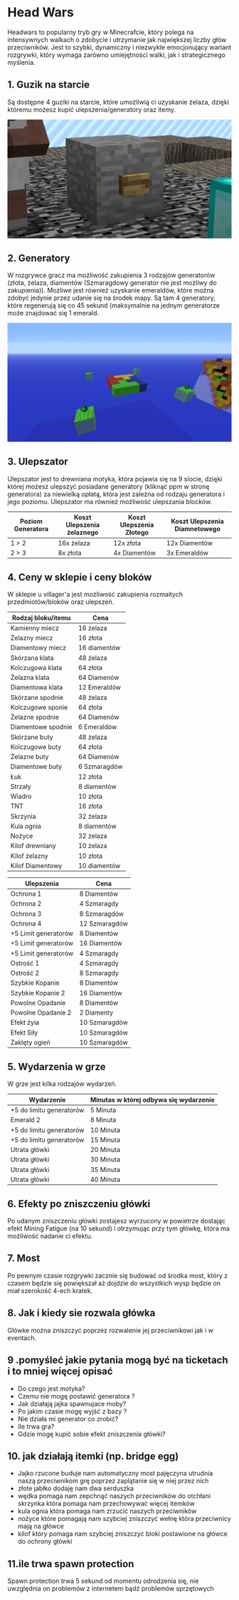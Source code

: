 # Head Wars
Headwars to popularny tryb gry w Minecrafcie, który polega na intensywnych walkach o zdobycie i utrzymanie jak największej liczby głów przeciwników. Jest to szybki, dynamiczny i niezwykle emocjonujący wariant rozgrywki, który wymaga zarówno umiejętności walki, jak i strategicznego myślenia.
## 1. Guzik na starcie
Są dostępne 4 guziki na starcie, które umożliwią ci uzyskanie żelaza, dzięki któremu możesz kupić ulepszenia/generatory oraz itemy.

![Przycisk startowy Head Wars](/assets/head-wars/Przycisk-HW.png)
## 2. Generatory
W rozgrywce gracz ma możliwość zakupienia 3 rodzajów generatorów (złota, żelaza, diamentów (Szmaragdowy generator nie jest możliwy do zakupienia)). Możliwe jest również uzyskanie emeraldów, które można zdobyć jedynie przez udanie się na środek mapy. Są tam 4 generatory, które regenerują się co 45 sekund (maksymalnie na jednym generatorze może znajdować się 1 emerald.

![Generatory emeraldow](/assets/head-wars/Generatory-eme-HW.png)
## 3. Ulepszator
Ulepszator jest to drewniana motyka, która pojawia się na 9 slocie, dzięki której możesz ulepszyć posiadane generatory (kliknąć ppm w stronę generatora) za niewielką opłatą, która jest zależna od rodzaju generatora i jego poziomu. Ulepszator ma również możliwość ulepszania blocków.

| **Poziom Generatora** | **Koszt Ulepszenia żelaznego** | **Koszt Ulepszenia Złotego** | **Koszt Ulepszenia Diamnetowego** |
|----------------------|--------------------------------|------------------------------|-----------------------------------|
| 1 > 2                | 16x żelaza                     | 12x złota                    | 12x Diamentów                     |
| 2 > 3                | 8x złota                       | 4x Diamentów                 | 3x Emeraldów                      |
## 4. Ceny w sklepie i ceny bloków
W sklepie u villager'a jest możliwość zakupienia rozmaitych przedmiotów/bloków oraz ulepszeń.

| **Rodzaj bloku/itemu** | **Cena**     |
|------------------------|--------------|
| Kamienny miecz         | 16 żelaza    |
| Żelazny miecz          | 16 złota     |
| Diamentowy miecz       | 16 diamentów |
| Skórzana klata         | 48 żelaza    |
| Kolczugowa klata       | 64 złota     | 
| Żelazna klata          | 64 Diamenów  |
| Diamentowa klata       | 12 Emeraldów |
| Skórzane spodnie       | 48 żelaza    |
| Kolczugowe sponie      | 64 złota     | 
| Żelazne spodnie        | 64 Diamenów  |
| Diamentowe spodnie     | 6 Emeraldów  |
| Skórzane buty          | 48 żelaza    |
| Kolczugowe buty        | 64 złota     | 
| Żelazne buty           | 64 Diamenów  |
| Diamentowe buty        | 6 Szmaragdów |
| Łuk                    | 12 złota     |
| Strzały                | 8 diamentów  |
| Wiadro                 | 10 złota     |
| TNT                    | 16 złota     |
| Skrzynia               | 32 żelaza    |
| Kula ognia             | 8 diamentów  |
| Nożyce                 | 32 żelaza    |
| Kilof drewniany        | 10 żelaza    |
| Kilof żelazny          | 10 złota     |
| Kilof Diamentowy       | 10 diamentów |

| **Ulepszenia**       | **Cena**      |
|----------------------|---------------|
| Ochrona 1            | 8 Diamentów   |
| Ochrona 2            | 4 Szmaragdy   |
| Ochrona 3            | 8 Szmaragdów  |
| Ochrona 4            | 12 Szmaragdów |
| +5 Limit generatorów | 8 Diamentów   |
| +5 Limit generatorów | 16 Diamentów  |
| +5 Limit generatorów | 4 Szmaragdy   |
| Ostrość 1            | 4 Szmaragdy   |
| Ostrość 2            | 8 Szmaragdy   |
| Szybkie Kopanie      | 8 Diamentów   |
| Szybkie Kopanie 2    | 16 Diamentów  |
| Powolne Opadanie     | 8 Diamentów   |
| Powolne Opadanie 2   | 2 Diamenty    |
| Efekt żyia           | 10 Szmaragdów |
| Efekt Siły           | 10 Szmaragdów |
| Zaklęty ogień        | 10 Szmaragdów |


## 5. Wydarzenia w grze
W grze jest kilka rodzajów wydarzeń.

| **Wydarzenie**           | **Minutas w której odbywa się wydarzenie** |
|--------------------------|--------------------------------------------|
| +5 do limitu generatorów | 5 Minuta                                   |
| Emerald 2                | 8 Minuta                                   |
| +5 do limitu generatorów | 10 Minuta                                  |
| +5 do limitu generatorów | 15 Minuta                                  |
| Utrata główki            | 20 Minuta                                  |
| Utrata główki            | 30 Minuta                                  |
| Utrata główki            | 35 Minuta                                  |
| Utrata główki            | 40 Minuta                                  |

## 6. Efekty po zniszczeniu główki
Po udanym zniszczeniu główki zostajesz wyrzucony w powietrze dostając efekt Mining Fatigue (na 10 sekund) i otrzymując przy tym główkę, która ma możliwość nadanie ci efektu.
## 7. Most
Po pewnym czasie rozgrywki zacznie się budować od środka most, który z czasem będzie się powiększał aż dojdzie do wszystkich wysp będzie on miał szerokość 4-ech kratek.
## 8. Jak i kiedy sie rozwala główka
Glówke można zniszczyć poprzez rozwalenie jej przeciwnikowi jak i w eventach.
## 9 .pomyśleć jakie pytania mogą być na ticketach i to mniej więcej opisać 
- Do czego jest motyka?
- Czemu nie mogę postawić generatora ?
- Jak działają jajka spawnujace moby?
- Po jakim czasie mogę wyjść z bazy ?
- Nie działa mi generator co zrobić?
- Ile trwa gra?
- Gdzie mogę kupić sobie efekt zniszczenia główki?
## 10. jak działają itemki (np. bridge egg)
- Jajko rzucone buduje nam automatyczny most pajęczyna utrudnia naszą przeciwnikom grę poprzez zaplątanie się w niej przez nich
- złote jabłko dodaję nam dwa serduszka
- wędka pomaga nam zepchnąć naszych przeciwników do otchłani skrzynka która pomaga nam przechowywać więcej itemków
- kula ognia która pomaga nam zrzucić naszych przeciwników
- nożyce które pomagają nam szybciej zniszczyć wełnę która przeciwnicy mają na główce
- kilof który pomaga nam szybciej zniszczyć bloki postawione na główce do ochrony główki
## 11.ile trwa spawn protection
Spawn protection trwa 5 sekund od momentu odrodzenia się, nie uwzględnia on problemów z internetem bądź problemów sprzętowych